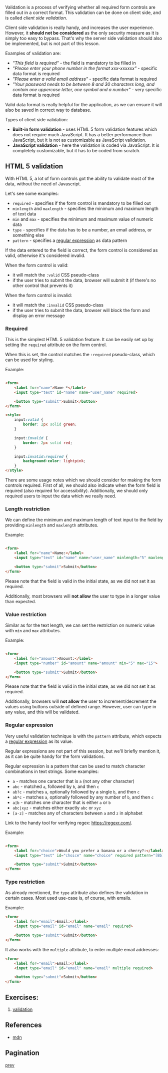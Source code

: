 
Validation is a process of verifying whether all required form controls are filled out in a correct format. This
validation can be done on client side, and is called _client side validation_.

Client side validation is really handy, and increases the user experience. However, it **should not be considered** as
the only security measure as it is simply too easy to bypass. That's why the server side validation should also be
implemented, but is not part of this lesson.

Examples of validation are:

- _"This field is required"_ - the field is mandatory to be filled in
- _"Please enter your phone number in the format xxx-xxxxxx"_ - specific data format is required
- _"Please enter a valid email address"_ - specific data format is required
- _"Your password needs to be between 8 and 30 characters long, and contain one uppercase letter, one symbol and a
  number"_ - very specific data format is required

Valid data format is really helpful for the application, as we can ensure it will also be saved in correct way to
database.

Types of client side validation:

- **Built-in form validation** - uses HTML 5 form validation features which does not require much JavaScript. It has a
  better performance than JavaScript, but it is not as customizable as JavaScript validation.
- **JavaScript validation** - here the validation is coded via JavaScript. It is completely customizable, but it has to
  be coded from scratch.

## HTML 5 validation

With HTML 5, a lot of form controls got the ability to validate most of the data, without the need of Javascript.

Let's see some examples:

- `required` - specifies if the form control is mandatory to be filled out
- `minlength` and `maxlength` - specifies the minimum and maximum length of text data
- `min` and `max` - specifies the minimum and maximum value of numeric data
- `type` - specifies if the data has to be a number, an email address, or something else
- `pattern` - specifies
  a [regular expression](https://developer.mozilla.org/en-US/docs/Web/JavaScript/Guide/Regular_Expressions) as data
  pattern

If the data entered to the field is correct, the form control is considered as valid, otherwise it's considered invalid.

When the form control is valid:

- it will match the `:valid` CSS pseudo-class
- if the user tries to submit the data, browser will submit it (if there's no other control that prevents it)

When the form control is invalid:

- it will match the `:invalid` CSS pseudo-class
- if the user tries to submit the data, browser will block the form and display an error message

### Required

This is the simplest HTML 5 validation feature. It can be easily set up by setting the `required` attribute on the form
control.

When this is set, the control matches the `:required` pseudo-class, which can be used for styling.

Example:

```html

<form>
    <label for="name">Name *</label>
    <input type="text" id="name" name="user_name" required>

    <button type="submit">Submit</button>
</form>

<style>
    input:valid {
        border: 2px solid green;
    }

    input:invalid {
        border: 2px solid red;
    }

    input:invalid:required {
        background-color: lightpink;
    }
</style>
```

There are some usage notes which we should consider for making the form controls required. First of all, we should also
indicate when the form field is required (also required for accessibility). Additionally, we should only required users
to input the data which we really need.

### Length restriction

We can define the minimum and maximum length of text input to the field by providing `minlength` and `maxlength`
attributes.

Example:

```html

<form>
    <label for="name">Name:</label>
    <input type="text" id="name" name="user_name" minlength="5" maxlength="15">

    <button type="submit">Submit</button>
</form>
```

Please note that the field is valid in the initial state, as we did not set it as required.

Additionally, most browsers will **not allow** the user to type in a longer value than expected.

### Value restriction

Similar as for the text length, we can set the restriction on numeric value with `min` and `max` attributes.

Example:

```html

<form>
    <label for="amount">Amount:</label>
    <input type="number" id="amount" name="amount" min="5" max="15">

    <button type="submit">Submit</button>
</form>
```

Please note that the field is valid in the initial state, as we did not set it as required.

Additionally, browsers will **not allow** the user to increment/decrement the values using buttons outside of defined
range. However, user can type in any value, and this will be validated.

### Regular expression

Very useful validation technique is with the `pattern` attribute, which expects
a [regular expression](https://developer.mozilla.org/en-US/docs/Web/JavaScript/Guide/Regular_Expressions) as its value.

Regular expressions are not part of this session, but we'll briefly mention it, as it can be quite handy for the form
validations.

Regular expression is a pattern that can be used to match character combinations in text strings. Some examples:

- `a` - matches one caracter that is `a` (not any other character)
- `abc` - matched `a`, followed by `b`, and then `c`
- `ab?c` - matches `a`, optionally followed by a single `b`, and then `c`
- `ab*c` - matches `a`, optionally followed by any number of `b`, and then `c`
- `a|b` - matches one character that is either `a` or `b`
- `abc|xyz` - matches either exactly `abc` or `xyz`
- `[a-z]` - matches any of characters between `a` and `z` in alphabet

Link to the handy tool for verifying regex: https://regexr.com/.

Example:

```html

<form>
    <label for="choice">Would you prefer a banana or a cherry?:</label>
    <input type="text" id="choice" name="choice" required pattern="[Bb]anana|[Cc]herry">

    <button type="submit">Submit</button>
</form>
```

### Type restriction

As already mentioned, the `type` attribute also defines the validation in certain cases. Most used use-case is, of
course, with emails.

Example:
```html
<form>
    <label for="email">Email:</label>
    <input type="email" id="email" name="email" required>

    <button type="submit">Submit</button>
</form>
```

It also works with the `multiple` attribute, to enter multiple email addresses:
```html
<form>
    <label for="email">Email:</label>
    <input type="email" id="email" name="email" multiple required>

    <button type="submit">Submit</button>
</form>
```

## Exercises:
1. [validation](exercises/01-validation.md)

## References

- [mdn](https://developer.mozilla.org/en-US/docs/Learn/Forms/Form_validation)

## Pagination

[prev](../03-form-controls/readme.md)
